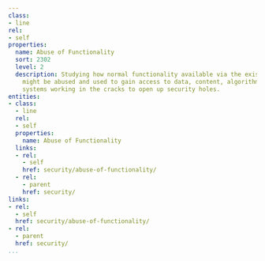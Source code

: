 ```yaml
---
class:
- line
rel:
- self
properties:
  name: Abuse of Functionality
  sort: 2302
  level: 2
  description: Studying how normal functionality available via the existing services
    might be abused and used to gain access to data, content, algorithms, and backend
    systems working in the cracks to open up security holes.
entities:
- class:
  - line
  rel:
  - self
  properties:
    name: Abuse of Functionality
  links:
  - rel:
    - self
    href: security/abuse-of-functionality/
  - rel:
    - parent
    href: security/
links:
- rel:
  - self
  href: security/abuse-of-functionality/
- rel:
  - parent
  href: security/
...
```

